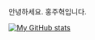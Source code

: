 안녕하세요.
홍주혁입니다.

[![My GitHub stats](https://githubreadmestats.vercel.app/apiusername=ido-013)](https://github.com/ido-013/github-readme-stats)